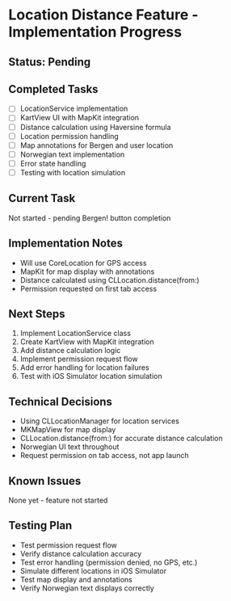 # Location Distance Feature - Implementation Progress

## Status: Pending

## Completed Tasks
- [ ] LocationService implementation
- [ ] KartView UI with MapKit integration
- [ ] Distance calculation using Haversine formula
- [ ] Location permission handling
- [ ] Map annotations for Bergen and user location
- [ ] Norwegian text implementation
- [ ] Error state handling
- [ ] Testing with location simulation

## Current Task
Not started - pending Bergen! button completion

## Implementation Notes
- Will use CoreLocation for GPS access
- MapKit for map display with annotations
- Distance calculated using CLLocation.distance(from:)
- Permission requested on first tab access

## Next Steps
1. Implement LocationService class
2. Create KartView with MapKit integration
3. Add distance calculation logic
4. Implement permission request flow
5. Add error handling for location failures
6. Test with iOS Simulator location simulation

## Technical Decisions
- Using CLLocationManager for location services
- MKMapView for map display
- CLLocation.distance(from:) for accurate distance calculation
- Norwegian UI text throughout
- Request permission on tab access, not app launch

## Known Issues
None yet - feature not started

## Testing Plan
- Test permission request flow
- Verify distance calculation accuracy
- Test error handling (permission denied, no GPS, etc.)
- Simulate different locations in iOS Simulator
- Test map display and annotations
- Verify Norwegian text displays correctly